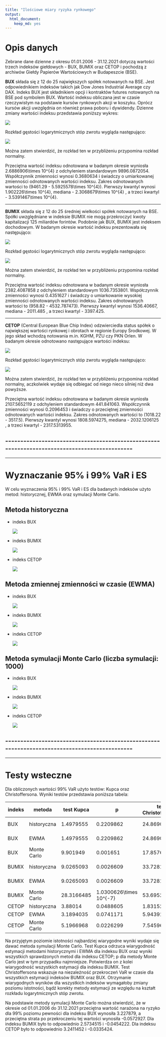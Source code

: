 ```yaml
---
title: "Ilościowe miary ryzyka rynkowego"
output: 
  html_document: 
    keep_md: yes
---
```






# Opis danych

Zebrane dane dzienne z okresu 01.01.2006 - 31.12.2021 dotyczą wartości trzech indeksów giełdowych - BUX, BUMIX oraz CETOP i pochodzą z archiwów Giełdy Papierów Wartościowych w Budapeszcie (BSE).

<div>

**BUX** składa się z 12 do 25 największych spółek notowanych na BSE. Jest odpowiednikiem indeksów takich jak Dow Jones Industrial Average czy DAX. Indeks BUX jest składnikiem opcji i kontraktów futures notowanych na BSE pod symbolem BUX. Wartość indeksu obliczana jest w czasie rzeczywistym na podstawie kursów rynkowych akcji w koszyku. Oprócz kursów akcji uwzględnia on również prawa poboru i dywidendy. Dzienne zmiany wartości indeksu przedstawia poniższy wykres:

![](markdown_files/figure-html/unnamed-chunk-1-1.png)<!-- -->

Rozkład gęstości logarytmicznych stóp zwrotu wygląda następująco:

![](markdown_files/figure-html/unnamed-chunk-2-1.png)<!-- -->

Można zatem stwierdzić, że rozkład ten w przybliżeniu przypomina rozkład normalny.

Przeciętna wartość indeksu odnotowana w badanym okresie wyniosła 2.6886906\times 10^{4} z odchyleniem standardowym 9896.0872054. Współczynnik zmienności wynosi 0.3680634 i świadczy o umiarkowanej zmienności odnotowanych wartości indeksu. Zakres odnotowanych wartości to (9461.29 - 5.5925578\times 10^{4}). Pierwszy kwantyl wynosi 1.902226\times 10^{4}, mediana - 2.3068679\times 10^{4} , a trzeci kwartyl - 3.5391467\times 10^{4}.

</div>

------------------------------------------------------------------------

<div>

**BUMIX** składa się z 12 do 25 średniej wielkości spółek notowanych na BSE. Spółki uwzględniane w indeksie BUMIX nie mogą przekroczyć kwoty kapitalizacji 125 miliardów forintów. Podobnie jak BUX, BUMIX jest indeksem dochodowym. W badanym okresie wartość indeksu prezentowała się następująco:

![](markdown_files/figure-html/unnamed-chunk-3-1.png)<!-- -->

Rozkład gęstości logarytmicznych stóp zwrotu wygląda następująco:

![](markdown_files/figure-html/unnamed-chunk-4-1.png)<!-- -->

Można zatem stwierdzić, że rozkład ten w przybliżeniu przypomina rozkład normalny.

Przeciętna wartość indeksu odnotowana w badanym okresie wyniosła 2382.4087858 z odchyleniem standardowym 1036.7353801. Współczynnik zmienności wynosi 0.4351627 i świadczy o umiarkowanie wysokiej zmienności odnotowanych wartości indeksu. Zakres odnotowanych wartości to (958.82 - 4532.787473). Pierwszy kwantyl wynosi 1536.40667, mediana - 2011.485 , a trzeci kwartyl - 3397.425.

</div>

------------------------------------------------------------------------

<div>

**CETOP** (Central European Blue Chip Index) odzwierciedla status spółek o największej wartości rynkowej i obrotach w regionie Europy Środkowej. W jego skład wchodzą notowania m.in. KGHM, PZU czy PKN Orlen. W badanym okresie odnotowano następujące wartości indeksu:

![](markdown_files/figure-html/unnamed-chunk-5-1.png)<!-- -->

Rozkład gęstości logarytmicznych stóp zwrotu wygląda następująco:

![](markdown_files/figure-html/unnamed-chunk-6-1.png)<!-- -->

Można zatem stwierdzić, że rozkład ten w przybliżeniu przypomina rozkład normalny, aczkolwiek wydaje się odbiegać od niego nieco silniej niż dwa powyższe.

Przeciętna wartość indeksu odnotowana w badanym okresie wyniosła 2107.5652119 z odchyleniem standardowym 441.841063. Współczynnik zmienności wynosi 0.2096453 i świadczy o przeciętnej zmienności odnotowanych wartości indeksu. Zakres odnotowanych wartości to (1018.22 - 3517.5). Pierwszy kwantyl wynosi 1808.5974275, mediana - 2032.1206125 , a trzeci kwartyl - 2317.5313955.

</div>

## ---------------------------------------------------------------------------------------------

------------------------------------------------------------------------

# Wyznaczanie 95% i 99% VaR i ES

W celu wyznaczenia 95% i 99% VaR i ES dla badanych indeksów użyto metod: historycznej, EWMA oraz symulacji Monte Carlo.



## Metoda historyczna

-   indeks BUX

    ![](markdown_files/figure-html/unnamed-chunk-8-1.png)<!-- -->

-   indeks BUMIX

    ![](markdown_files/figure-html/unnamed-chunk-9-1.png)<!-- -->

-   indeks CETOP

    ![](markdown_files/figure-html/unnamed-chunk-10-1.png)<!-- -->

## Metoda zmiennej zmienności w czasie (EWMA)

-   indeks BUX

    ![](markdown_files/figure-html/unnamed-chunk-11-1.png)<!-- -->

-   indeks BUMIX

    ![](markdown_files/figure-html/unnamed-chunk-12-1.png)<!-- -->

-   indeks CETOP

    ![](markdown_files/figure-html/unnamed-chunk-13-1.png)<!-- -->

## Metoda symulacji Monte Carlo (liczba symulacji: 1000)

-   indeks BUX

    ![](markdown_files/figure-html/unnamed-chunk-14-1.png)<!-- -->

-   indeks BUMIX

    ![](markdown_files/figure-html/unnamed-chunk-15-1.png)<!-- -->

-   indeks CETOP

    ![](markdown_files/figure-html/unnamed-chunk-16-1.png)<!-- -->

## ---------------------------------------------------------------------------------------------

------------------------------------------------------------------------

# Testy wsteczne

Dla obliczonych wartości 99% VaR użyto testów: Kupca oraz Christoffersona. Wyniki testów przedstawia poniższa tabela:

| indeks | metoda      | test Kupca          | p                   | test Christoffersona | p                   |
|--------|-------------|---------------------|---------------------|----------------------|---------------------|
| BUX    | historyczna | 1.4979555   | 0.2209862   | 24.8690098    | 6.1360951\times 10^{-7}   |
| BUX    | EWMA        | 1.4979555   | 0.2209862   | 24.8690098    | 6.1360951\times 10^{-7}   |
| BUX    | Monte Carlo | 9.901949   | 0.001651   | 17.8576198    | 2.380641\times 10^{-5}   |
| BUMIX  | historyczna | 9.0265093 | 0.0026609 | 33.7281038  | 6.3378413\times 10^{-9} |
| BUMIX  | EWMA        | 9.0265093 | 0.0026609 | 33.7281038  | 6.3378413\times 10^{-9} |
| BUMIX  | Monte Carlo | 28.3166485 | 1.0300626\times 10^{-7} | 53.6952842  | 2.3414604\times 10^{-13} |
| CETOP  | historyczna | 3.88014 | 0.0488605 | 1.8315221  | 0.1759479 |
| CETOP  | EWMA        | 3.1894035 | 0.0741171 | 5.9439192  | 0.0147681 |
| CETOP  | Monte Carlo | 5.1966968 | 0.0226299 | 7.545968  | 0.0060145 |

Na przyjętym poziomie istotności najbardziej wiarygodne wyniki wydaje się dawać metoda symulacji Monte Carlo. Test Kupca odrzuca wiarygodność estymacji metodami historycznymi i EWMA dla indeksu BUX oraz wyniki wszystkich sprawdzonych metod dla indeksu CETOP; p dla metody Monte Carlo jest w tym przypadku najmniejsze. Potwierdza on z kolei wiarygodność wszystkich estymacji dla indeksu BUMIX. Test Christoffersona wskazuje na niezależność przekroczeń VaR w czasie dla wszystkich estymacji indeksów BUMIX oraz BUX. Otrzymanie wiarygodnych wyników dla wszystkich indeksów wymagałoby zmiany poziomu istotności, bądź korekty metody estymacji ze względu na kształt rozkładu logarytmicznych stóp zwrotu.

Na podstawie metody symulacji Monte Carlo można stwierdzić, że w okresie od 01.01.2006 do 31.12.2021 przeciętna wartość narażona na ryzyko dla 99% poziomu pewności dla indeksu BUX wynosiła 3.227879, a przeciętna strata po przekroczeniu tej wartości wynosiła -0.0572927. Dla indeksu BUMIX było to odpowiednio 2.5734515 i -0.0454222. Dla indeksu CETOP było to odpowiednio 3.2411452 i -0.0335424.
